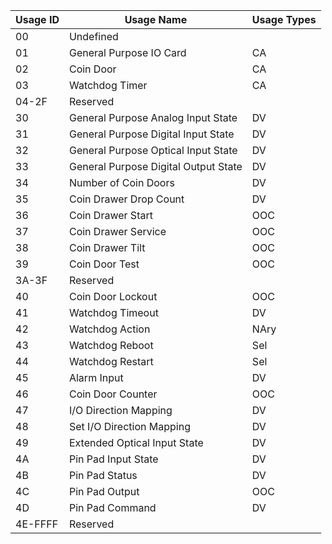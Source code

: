 | Usage ID | Usage Name                           | Usage Types |
|----------|--------------------------------------|-------------|
| 00       | Undefined                            |             |
| 01       | General  Purpose  IO  Card           | CA          |
| 02       | Coin  Door                           | CA          |
| 03       | Watchdog  Timer                      | CA          |
| 04-2F    | Reserved                             |             |
| 30       | General Purpose Analog Input State   | DV          |
| 31       | General Purpose Digital Input State  | DV          |
| 32       | General Purpose Optical Input State  | DV          |
| 33       | General Purpose Digital Output State | DV          |
| 34       | Number of Coin Doors                 | DV          |
| 35       | Coin Drawer Drop Count               | DV          |
| 36       | Coin Drawer Start                    | OOC         |
| 37       | Coin Drawer Service                  | OOC         |
| 38       | Coin Drawer Tilt                     | OOC         |
| 39       | Coin Door Test                       | OOC         |
| 3A-3F    | Reserved                             |             |
| 40       | Coin Door Lockout                    | OOC         |
| 41       | Watchdog Timeout                     | DV          |
| 42       | Watchdog Action                      | NAry        |
| 43       | Watchdog Reboot                      | Sel         |
| 44       | Watchdog Restart                     | Sel         |
| 45       | Alarm Input                          | DV          |
| 46       | Coin Door Counter                    | OOC         |
| 47       | I/O Direction Mapping                | DV          |
| 48       | Set I/O Direction Mapping            | DV          |
| 49       | Extended Optical Input State         | DV          |
| 4A       | Pin Pad Input State                  | DV          |
| 4B       | Pin Pad Status                       | DV          |
| 4C       | Pin Pad Output                       | OOC         |
| 4D       | Pin Pad Command                      | DV          |
| 4E-FFFF  | Reserved                             |             |
